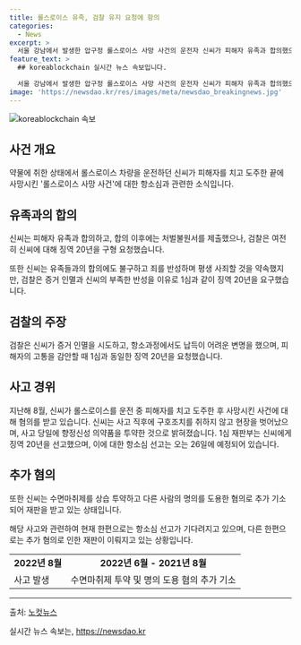 ```yaml
---
title: 롤스로이스 유족, 검찰 유지 요청에 항의
categories:
  - News
excerpt: >
  서울 강남에서 발생한 압구정 롤스로이스 사망 사건의 운전자 신씨가 피해자 유족과 합의했으나 검찰은 징역 20년을 요청했다. 신씨는 사과하고 처벌 불원서를 제출했지만, 검찰은 증거 인멸과 반성 부족을 지적하며 항소 기각과 징역 20년을 요청했다. 신씨는 사고 당일 향정신성 약물을 복용한 후 운전하고, 20대 피해자에게 중상을 입히고 사고 현장을 벗어났다는 혐의를 받고 있다.
feature_text: >
  ## koreablockchain 실시간 뉴스 속보입니다.

  서울 강남에서 발생한 압구정 롤스로이스 사망 사건의 운전자 신씨가 피해자 유족과 합의했으나 검찰은 징역 20년을 요청했다. 신씨는 사과하고 처벌 불원서를 제출했지만, 검찰은 증거 인멸과 반성 부족을 지적하며 항소 기각과 징역 20년을 요청했다. 신씨는 사고 당일 향정신성 약물을 복용한 후 운전하고, 20대 피해자에게 중상을 입히고 사고 현장을 벗어났다는 혐의를 받고 있다.
image: 'https://newsdao.kr/res/images/meta/newsdao_breakingnews.jpg'
---
```


<p><img src="https://newsdao.kr/res/images/meta/newsdao_breakingnews.jpg" alt="koreablockchain 속보" /></p>

<h2 data-ke-size="size26">사건 개요</h2>

<p data-ke-size="size16">약물에 취한 상태에서 롤스로이스 차량을 운전하던 신씨가 피해자를 치고 도주한 끝에 사망시킨 '롤스로이스 사망 사건'에 대한 항소심과 관련한 소식입니다.</p>

<h2 data-ke-size="size23">유족과의 합의</h2>

<p data-ke-size="size16">신씨는 피해자 유족과 합의하고, 합의 이후에는 처벌불원서를 제출했으나, 검찰은 여전히 신씨에 대해 징역 20년을 구형 요청했습니다.</p>

<p data-ke-size="size16">또한 신씨는 유족들과의 합의에도 불구하고 죄를 반성하며 평생 사죄할 것을 약속했지만, 검찰은 증거 인멸과 신씨의 부족한 반성을 이유로 1심과 같이 징역 20년을 요구했습니다.</p>

<h2 data-ke-size="size23">검찰의 주장</h2>

<p data-ke-size="size16">검찰은 신씨가 증거 인멸을 시도하고, 항소과정에서도 납득이 어려운 변명을 했으며, 피해자의 고통을 감안할 때 1심과 동일한 징역 20년을 요청했습니다.</p>

<h2 data-ke-size="size23">사고 경위</h2>

<p data-ke-size="size16">지난해 8월, 신씨가 롤스로이스를 운전 중 피해자를 치고 도주한 후 사망시킨 사건에 대해 혐의를 받고 있습니다. 신씨는 사고 직후에 구호조치를 취하지 않고 현장을 벗어났으며, 사고 당일에 향정신성 의약품을 투약한 것으로 밝혀졌습니다. 1심 재판부는 신씨에게 징역 20년을 선고했으며, 이에 대한 항소심 선고는 오는 26일에 예정되어 있습니다.</p>

<h2 data-ke-size="size23">추가 혐의</h2>

<p data-ke-size="size16">또한 신씨는 수면마취제를 상습 투약하고 다른 사람의 명의를 도용한 혐의로 추가 기소되어 재판을 받고 있는 상태입니다.</p>

<p data-ke-size="size16">해당 사고와 관련하여 현재 한편으로는 항소심 선고가 기다려지고 있으며, 다른 한편으로는 추가 혐의로 인한 재판이 이뤄지고 있는 상황입니다.</p>

<table>
  <tr>
    <td style="text-align: center; height: 17px;"><b>2022년 8월</b></td>
    <td style="text-align: center; height: 17px;"><b>2022년 6월 - 2021년 8월</b></td>
  </tr>
  <tr>
    <td>사고 발생</td>
    <td>수면마취제 투약 및 명의 도용 혐의 추가 기소</td>
  </tr>
</table>

<hr>

<p data-ke-size="size16"></p>

<p>출처: <a href="https://url.kr/b71afn">노컷뉴스</a></p>
실시간 뉴스 속보는, <a href="https://newsdao.kr" rel="dofollow">https://newsdao.kr</a>


